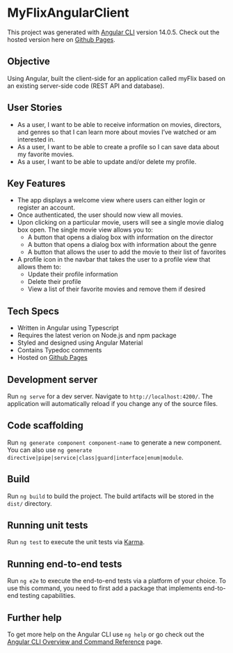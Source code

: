 # MyFlixAngularClient

This project was generated with [Angular CLI](https://github.com/angular/angular-cli) version 14.0.5.
Check out the hosted version here on [Github Pages](https://clodus-nt.github.io/angular-nixFlix/).

## Objective

Using Angular, built the client-side for an application called myFlix based on an existing server-side code (REST API and database).

## User Stories
- As a user, I want to be able to receive information on movies, directors, and genres so that I can learn more about movies I’ve watched or am interested in.
- As a user, I want to be able to create a profile so I can save data about my favorite movies.
- As a user, I want to be able to update and/or delete my profile.

## Key Features
- The app displays a welcome view where users can either login or register an account.
- Once authenticated, the user should now view all movies.
- Upon clicking on a particular movie, users will see a single movie dialog box open. The single movie view allows you to:
  - A button that opens a dialog box with information on the director
  - A button that opens a dialog box with information about the genre
  - A button that allows the user to add the movie to their list of favorites
- A profile icon in the navbar that takes the user to a profile view that allows them to:
  - Update their profile information
  - Delete their profile
  - View a list of their favorite movies and remove them if desired

## Tech Specs
- Written in Angular using Typescript
- Requires the latest verion on Node.js and npm package
- Styled and designed using Angular Material
- Contains Typedoc comments
- Hosted on [Github Pages](https://clodus-nt.github.io/angular-nixFlix/)

## Development server

Run `ng serve` for a dev server. Navigate to `http://localhost:4200/`. The application will automatically reload if you change any of the source files.

## Code scaffolding

Run `ng generate component component-name` to generate a new component. You can also use `ng generate directive|pipe|service|class|guard|interface|enum|module`.

## Build

Run `ng build` to build the project. The build artifacts will be stored in the `dist/` directory.

## Running unit tests

Run `ng test` to execute the unit tests via [Karma](https://karma-runner.github.io).

## Running end-to-end tests

Run `ng e2e` to execute the end-to-end tests via a platform of your choice. To use this command, you need to first add a package that implements end-to-end testing capabilities.

## Further help

To get more help on the Angular CLI use `ng help` or go check out the [Angular CLI Overview and Command Reference](https://angular.io/cli) page.

